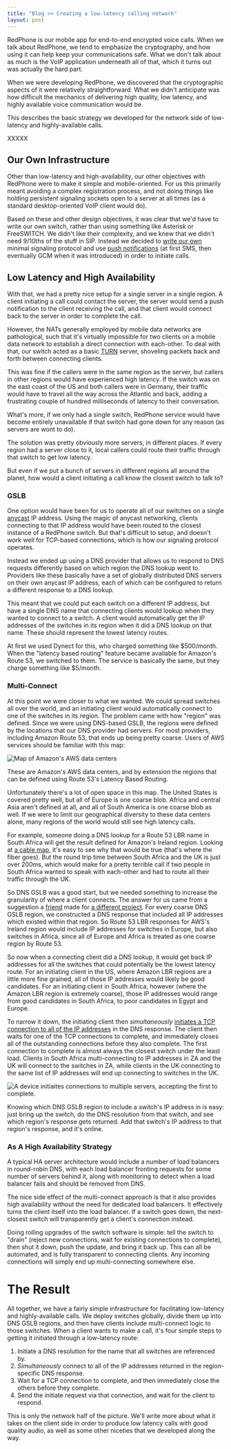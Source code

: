 ```yaml
---
title: "Blog >> Creating a low-latency calling network"
layout: post
---
```


RedPhone is our mobile app for end-to-end encrypted voice calls.  When we talk about RedPhone, we tend to 
emphasize the cryptography, and how using it can help keep your communications safe.  What we don't talk about 
as much is the VoIP application underneath all of that, which it turns out was actually the hard part.

When we were developing RedPhone, we discovered that the cryptographic aspects of it were relatively straightforward. 
What we didn't anticipate was how difficult the mechanics of delivering high quality, low latency, and highly available 
voice communication would be.

This describes the basic strategy we developed for the network side of low-latency and highly-available calls.

XXXXX

## Our Own Infrastructure

Other than low-latency and high-availability, our other objectives with RedPhone were to make it simple and mobile-oriented. 
For us this primarily meant avoiding a complex registration process, and not doing things like holding persistent signaling 
sockets open to a server at all times (as a standard desktop-oriented VoIP client would do).

Based on these and other design objectives, it was clear that we'd have to write our own switch, rather than using something like 
Asterisk or FreeSWITCH.  We didn't like their complexity, and we knew that we didn't need 9/10ths of the stuff in SIP.  Instead we 
decided to [write our own](https://github.com/WhisperSystems/RedPhone/wiki/Signaling-Protocol) minimal signaling protocol 
and use [push notifications](https://github.com/WhisperSystems/RedPhone/wiki/Signaling-Protocol#wiki-compressed) 
(at first SMS, then eventually GCM when it was introduced) in order to initiate calls.

## Low Latency and High Availability

With that, we had a pretty nice setup for a single server in a single region.  A client initiating a call could contact 
the server, the server would send a push notification to the client receiving the call, and that client would connect back 
to the server in order to complete the call.

However, the NATs generally employed by mobile data networks are pathological, such that it's virtually impossible for two 
clients on a mobile data network to establish a direct connection with each-other.  To deal with that, our switch acted as a 
basic [TURN](https://en.wikipedia.org/wiki/Traversal_Using_Relays_around_NAT) server, shoveling packets back and forth between 
connecting clients.

This was fine if the callers were in the same region as the server, but callers in other regions would have experienced high 
latency.  If the switch was on the east coast of the US and both callers were in Germany, their traffic would have to travel 
all the way across the Atlantic and back, adding a frustrating couple of hundred milliseconds of latency to their conversation.

What's more, if we only had a single switch, RedPhone service would have become entirely unavailable if that switch had gone 
down for any reason (as servers are wont to do).

The solution was pretty obviously more servers, in different places.  If every region had a server close to it, local callers 
could route their traffic through that switch to get low latency.  

But even if we put a bunch of servers in different regions all around the planet, how would a client initiating a call know the 
closest switch to talk to?

### GSLB

One option would have been for us to operate all of our switches on a single [anycast](https://en.wikipedia.org/wiki/Anycast) 
IP address.  Using the magic of anycast networking, clients connecting to that IP address would have been routed to the closest 
instance of a RedPhone switch.  But that's difficult to setup, and doesn't work well for TCP-based connections, which is how 
our signaling protocol operates.

Instead we ended up using a DNS provider that allows us to respond to DNS requests differently based on which region the DNS lookup 
went to.  Providers like these basically have a set of globally distributed DNS servers on their own anycast IP address, each of 
which can be configured to return a different response to a DNS lookup.

This meant that we could put each switch on a different IP address, but have a single DNS name that connecting clients would 
lookup when they wanted to connect to a switch.  A client would automatically get the IP addresses of the switches in its region 
when it did a DNS lookup on that name.  These should represent the lowest latency routes.

At first we used Dynect for this, who charged something like $500/month.  When the "latency based routing" feature became 
available for Amazon's Route 53, we switched to them.  The service is basically the same, but they charge something like $5/month.

### Multi-Connect

At this point we were closer to what we wanted.  We could spread switches all over the world, and an initiating client would 
automatically connect to one of the switches in its region.  The problem came with how "region" was defined.  Since we were using 
DNS-based GSLB, the regions were defined by the locations that our DNS provider had servers.  For most providers, including 
Amazon Route 53, that ends up being pretty coarse. Users of AWS services should be familiar with this map:

<img class="nice" src="/blog/images/awsmap.png" alt="Map of Amazon's AWS data centers" />

These are Amazon's AWS data centers, and by extension the regions that can be defined using Route 53's Latency Based Routing. 

Unfortunately there's a lot of open space in this map.  The United States is covered pretty well, but all of Europe is one coarse
blob.  Africa and central Asia aren't defined at all, and all of South America is one coarse blob as well.  If we were to limit 
our geographical diversity to these data centers alone, many regions of the world would still see high latency calls.

For example, someone doing a DNS lookup for a Route 53 LBR name in South Africa will get the result defined for Amazon's Ireland 
region.  Looking at [a cable map](http://cablemap.info/), it's easy to see why that would be true (that's where the fiber goes). 
But the round trip time between South Africa and the UK is just over 200ms, which would make for a pretty terrible call if two 
people in South Africa wanted to speak with each-other and had to route all their traffic through the UK.

So DNS GSLB was a good start, but we needed something to increase the granularity of where a client connects.  The answer for us 
came from a suggestion a [friend](http://sigbus.net) made for [a different project](http://convergence.io).  For every coarse DNS 
GSLB region, we constructed a DNS response that included all IP addresses which existed within that region.  So Route 53 LBR 
responses for AWS's Ireland region would include IP addresses for switches in Europe, but also switches in Africa, since all of 
Europe and Africa is treated as one coarse region by Route 53.

So now when a connecting client did a DNS lookup, it would get back IP addresses for all the switches that could potentially be 
the lowest latency route.  For an initiating client in the US, where Amazon LBR regions are a little more fine grained, all of 
those IP addresses would likely be good candidates.  For an initiating client in South Africa, however (where the Amazon LBR 
region is extremely coarse), those IP addresses would range from good candidates in South Africa, to poor candidates in Egypt and 
Europe.

To narrow it down, the initiating client then *simultaneously* 
[initiates a TCP connection to all of the IP addresses](https://github.com/WhisperSystems/RedPhone/blob/master/src/org/thoughtcrime/redphone/network/LowLatencySocketConnector.java#L44) in the DNS response.  The client then waits for one of the TCP connections to 
complete, and immediately closes all of the outstanding connections before they also complete.  The first connection to complete is 
almost always the closest switch under the least load.  Clients in South Africa multi-connecting to IP addresses in ZA and the UK 
will connect to the switches in ZA, while clients in the UK connecting to the same list of IP addresses will end up connecting to 
switches in the UK.

<img class="nice" src="/blog/images/multiconnect.png" alt="A device initiaites connections to multiple servers, accepting the first to complete." />

Knowing which DNS GSLB region to include a switch's IP address in is easy: just bring up the switch, do the DNS resolution from that 
switch, and see which region's response gets returned.  Add that switch's IP address to that region's response, and it's online.

### As A High Availability Strategy

A typical HA server architecture would include a number of load balancers in round-robin DNS, with each load balancer fronting 
requests for some number of servers behind it, along with monitoring to detect when a load balancer fails and should be removed 
from DNS.

The nice side effect of the multi-connect approach is that it also provides high availability without the need for dedicated load 
balancers.  It effectively turns the client itself into the load balancer.  If a switch goes down, the next-closest switch will 
transparently get a client's connection instead.

Doing rolling upgrades of the switch software is simple: tell the switch to "drain" (reject new connections, wait for existing 
connections to complete), then shut it down, push the update, and bring it back up.  This can all be automated, and is fully 
transparent to connecting clients.  Any incoming connections will simply end up multi-connecting somewhere else.

# The Result

All together, we have a fairly simple infrastructure for facilitating low-latency and highly-available calls.  We deploy switches 
globally, divide them up into DNS GSLB regions, and then have clients include multi-connect logic to those switches.  When a 
client wants to make a call, it's four simple steps to getting it initiated through a low-latency route:

1. Initiate a DNS resolution for the name that all switches are referenced by.
1. *Simultaneously* connect to all of the IP addresses returned in the region-specific DNS response.
1. Wait for a TCP connection to complete, and then immediately close the others before they complete.
1. Send the initiate request via that connection, and wait for the client to respond.

This is only the network half of the picture.  We'll write more about what it takes on the client side in order to produce 
low latency calls with good quality audio, as well as some other niceties that we developed along the way.

